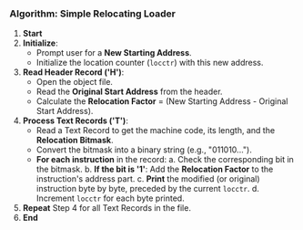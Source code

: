 ### Algorithm: Simple Relocating Loader

1.  **Start**
2.  **Initialize**:
    * Prompt user for a **New Starting Address**.
    * Initialize the location counter (`locctr`) with this new address.
3.  **Read Header Record ('H')**:
    * Open the object file.
    * Read the **Original Start Address** from the header.
    * Calculate the **Relocation Factor** = (New Starting Address - Original Start Address).
4.  **Process Text Records ('T')**:
    * Read a Text Record to get the machine code, its length, and the **Relocation Bitmask**.
    * Convert the bitmask into a binary string (e.g., "011010...").
    * **For each instruction** in the record:
        a. Check the corresponding bit in the bitmask.
        b. **If the bit is '1'**: Add the **Relocation Factor** to the instruction's address part.
        c. **Print** the modified (or original) instruction byte by byte, preceded by the current `locctr`.
        d. Increment `locctr` for each byte printed.
5.  **Repeat** Step 4 for all Text Records in the file.
6.  **End**